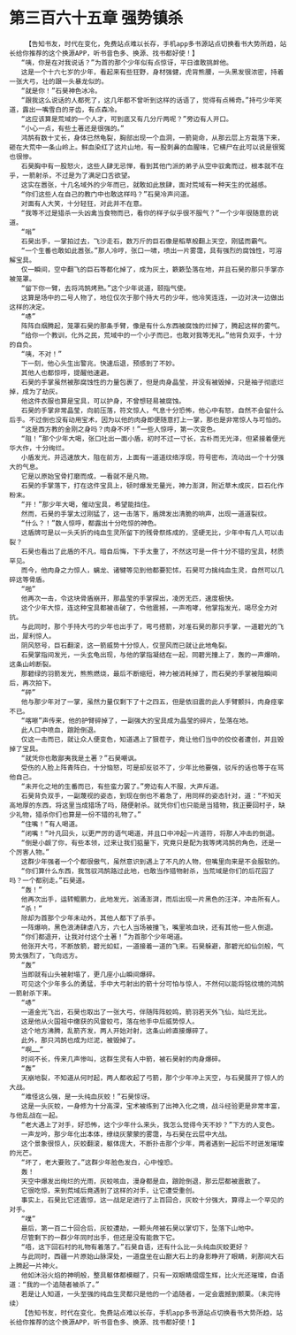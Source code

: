 # 第三百六十五章 强势镇杀
        【告知书友，时代在变化，免费站点难以长存，手机app多书源站点切换看书大势所趋，站长给你推荐的这个换源APP，听书音色多、换源、找书都好使！】
       “咦，你是在对我说话？”为首的那个少年似有点惊讶，平日谁敢挑衅他。
       这是一个十六七岁的少年，看起来有些狂野，身材强健，虎背熊腰，一头黑发很浓密，持着一张大弓，壮的跟一头暴龙似的。
       “就是你！”石昊神色冰冷。
       “跟我这么说话的人都死了，这几年都不曾听到这样的话语了，觉得有点稀奇。”持弓少年笑道，露出一嘴雪白的牙齿，有点森冷。
       “这应该算是荒域的一个人才，可到底又有几分斤两呢？”旁边有人开口。
       “小心一点，有些土著还是很强的。”
       鸿鹄有数十丈长，身体已然龟裂，胸部出现一个血洞，一箭毙命，从那云层上方栽落下来，砸在大荒中一条山岭上。鲜血染红了这片山地，有一股刺鼻的血腥味，它横尸在此可以说是很冤也很惨。
       石昊胸中有一股怒火，这些人肆无忌惮，看到其他门派的弟子从空中驭禽而过，根本就不在乎，一箭射杀，不过是为了满足口舌欲望。
       这实在嚣张，十几名域外的少年而已，就敢如此放肆，面对荒域有一种天生的优越感。
       “你们这些人在自己的教门中也敢这样吗？”石昊冷声问道。
       对面有人大笑，十分轻狂，对此并不在意。
       “我等不过是猎杀一头凶禽当食物而已，看你的样子似乎很不服气？”一个少年很随意的说道。
       “嗡”
       石昊出手，一掌拍过去，飞沙走石，数万斤的巨石像是稻草般翻上天空，刚猛而霸气。
       “一个生番也敢如此嚣张。”那人冷哼，张口一啸，喷出一片雾霭，具有强烈的腐蚀性，可溶解宝具。
       仅一瞬间，空中翻飞的巨石等都化掉了，成为灰土，簌簌坠落在地，并且石昊的那只手掌亦被笼罩。
       “留下你一臂，去将鸿鹄烤熟。”这个少年说道，颐指气使。
       这算是场中的二号人物了，地位仅次于那个持大弓的少年，他冷笑连连，一边对决一边做出这样的决定。
       “哧”
       阵阵白烟腾起，笼罩石昊的那条手臂，像是有什么东西被腐蚀的烂掉了，腾起这样的雾气。
       “给你一个教训，化外之民，荒域中的一个小子而已，也敢对我等无礼。”他背负双手，十分的自负。
       “咦，不对！”
       下一刻，他心头生出警兆，快速后退，预感到了不妙。
       其他人也都惊呼，提醒他速避。
       石昊的手掌虽然被那腐蚀性的力量包裹了，但是肉身晶莹，并没有被毁掉，只是袖子彻底烂掉，成为了劫灰。
       他这件衣服也算是宝具，可以护身，不曾想轻易被腐蚀。
       石昊的手掌非常晶莹，向前压落，符文惊人，气息十分恐怖，他心中有怒，自然不会留什么后手。不过倒也没有动用宝术，因为以他的肉身即便随意打上一掌，那也是非常惊人与可怕的。
       “这是西方教的金刚之身吗？肉身不坏！”一些人惊呼，第一次变色。
       “阻！”那个少年大喝，张口吐出一面小盾，初时不过一寸长，古朴而无光泽，但紧接着便光华大作，十分绚烂。
       小盾发光，并迅速放大，阻在前方，上面有一道道纹络浮现，符号密布，流动出一个十分强大的气息。
       它是以原始宝骨打磨而成，一看就不是凡物。
       石昊的手掌落下，打在这件宝具上，顿时爆发无量光，神力澎湃，附近草木成灰，巨石化作粉末。
       “开！”那少年大喝，催动宝具，希望能挡住。
       然而，石昊的手掌太过刚猛了，这一击落下，盾牌发出清脆的响声，出现一道道裂纹。
       “什么？！”数人惊呼，都露出十分吃惊的神色。
       这盾牌可是以一头夭折的纯血生灵所留下的残骨祭炼成的，坚硬无比，少年中有几人可以击裂？
       石昊也看出了此盾的不凡，暗自后悔，下手太重了，不然这可是一件十分不错的宝具，材质罕见。
       而今，他肉身之力惊人，螭龙、诸犍等见到他都要犯怵，石昊可力擒纯血生灵，自然可以几碎这等骨盾。
       “啪”
       他再次一击，令这块骨盾崩开，那晶莹的手掌探出，凌厉无匹，速度极快。
       这个少年大惊，连这种宝具都被击破了，令他震撼，一声咆哮，他掌指发光，竭尽全力对抗。
       与此同时，那个手持大弓的少年也出手了，弯弓搭箭，对准石昊的那只手掌，一道碧光的飞出，犀利惊人。
       阴风怒号，巨石翻滚，这一箭威势十分惊人，仅罡风而已就让此地龟裂。
       石昊掌指间发光，一头玄龟出现，与他的掌指凝结在一起，同碧光撞上了，轰的一声爆响，这条山岭断裂。
       那碧绿的羽箭发光，熊熊燃烧，最后不断缩短，神力被消耗掉了，而石昊的手掌被阻瞬间后，再次拍下。
       “砰”
       他与那少年对了一掌，虽然力量仅剩下了十之四五，但是依旧震的此人手臂颤抖，肉身痉挛不已。
       “喀嚓”声传来，他的护臂碎掉了，一副强大的宝具成为晶莹的碎片，坠落在地。
       此人口中喷血，踉跄倒退。
       仅这一击而已，就让众人便变色，知道遇上了狠茬子，竟让他们当中的佼佼者遭创，并且毁掉了宝具。
       “就凭你也敢鄙夷我是土著？”石昊嘲讽。
       受伤的人脸上阵青阵白，十分恼怒，可是却反驳不了，少年比他要强，驳斥的话也等于在骂他自己。
       “未开化之地的生番而已，有些蛮力罢了。”旁边有人不服，大声斥道。
       石昊背负双手，一副蔑视的姿态，到现在倒也不着急了，用同样的姿态针对，道：“不知天高地厚的东西，将这里当成猎场了吗，随便射杀。就凭你们也只能是当猎物，我正要回村子，缺少礼物，猎杀你们也算是一份不错的礼物了。”
       “住嘴！”有人喝道。
       “闭嘴！”叶凡回头，以更严厉的语气喝道，并且口中冲起一片道符，将那人冲击的倒退。
       “倒是小觑了你，有些本领，过来让我们掂量下，究竟只是配为我等烤鸿鹄的角色，还是一个厉害人物。”
       这群少年强者一个个都很傲气，虽然意识到遇上了不凡的人物，但嘴里向来是不会服软的。
       “你们算什么东西，我驾驭鸿鹄路过此地，也敢当作猎物射杀，当荒域是你们的后花园了吗？一个都别走。”石昊道。
       “轰！”
       他再次出手，运转鲲鹏力，此地发光，汹涌澎湃，而后出现一片黑色的汪洋，冲击所有人。
       “杀！”
       除却为首那个少年未动外，其他人都下了杀手。
       一阵爆响，黑色浪涛肆虐八方，六七人当场被撞飞，嘴里咳血块，还有其他一些人倒退。
       “你们都退开，让我对付这个土著！”为首那个少年喝道。
       他张开大弓，不断放箭，碧光如虹，一道接着一道的飞来。石昊躲避，那碧光如仙剑般，气势太强烈了，飞向远方。
       “轰”
       当即就有山头被射塌了，更几座小山瞬间爆碎。
       可见这个少年多么的勇猛，手中大弓射出的箭十分可怕与惊人，不然何以能将铭纹境的鸿鹄一箭射杀下来。
       “哧”
       一道金光飞出，石昊也取出了一张大弓，伴随阵阵蛟鸣，箭羽若天外飞仙，灿烂无比。
       这是他从火国祖中缴获的风雷蛟弓，落在他手中后威势惊人。
       这个地方沸腾，乱箭齐发，两人开始对射，这条山岭直接爆碎了。
       此外，那只鸿鹄也成为烂泥，被毁掉了。
       “啊……”
       时间不长，传来几声惨叫，这群生灵有人中箭，被石昊射的肉身爆碎。
       “轰”
       天崩地裂，不知道从何时起，两人都收起了弓箭，那个少年冲上天空，与石昊展开了惊人的大战。
       “难怪这么强，是一头纯血灰蛟！”石昊惊讶。
       这是一头灰蛟，一身修为十分高深，宝术被练到了出神入化之境，战斗经验更是非常丰富，与他乱战在一起。
       “老大遇上了对手，好恐怖，这个少年什么来头，我怎么觉得今天不妙？”下方的人变色。
       一声龙吟，那少年化出本体，缭绕灰蒙蒙的雾霭，与石昊在云层中大战。
       这个景象很惊人，灰蛟翻滚，躯体庞大，不断扑击那个少年，两者遇到一起后不时迸发璀璨的光芒。
       “坏了，老大要败了。”这群少年脸色发白，心中惶恐。
       轰！
       天空中爆发出绚烂的光雨，灰蛟咳血，漫身都是血，踉跄倒退，那云层都被震散了。
       它很吃惊，来到荒域后竟遇到了这样的对手，让它遭受重创。
       事实上，石昊比它还震惊，这一战足足进行了上百回合，灰蛟十分强大，算得上一个罕见的对手。
       “噗”
       最后，第一百二十回合后，灰蛟遭劫，一颗头颅被石昊以掌切下，坠落下山地中。
       尽管剩下的一群少年同时出手，但还是没有能救下它。
       “唔，这下回石村的礼物有着落了。”石昊自语，还有什么比一头纯血灰蛟更好？
       与此同时，西疆一片原始山脉深处，一道盘坐在山巅大石上的身影睁开了眼睛，刹那间大石上腾起一片神火。
       他如沐浴火焰的神明般，整具躯体都模糊了，只有一双眼睛熠熠生辉，比火光还璀璨，自语道：“我的一个追随者被杀了。”
       若是让人知道，一头至强的纯血生灵都只是他的一个追随者，一定会震撼到颤栗。（未完待续）
       【告知书友，时代在变化，免费站点难以长存，手机app多书源站点切换看书大势所趋，站长给你推荐的这个换源APP，听书音色多、换源、找书都好使！】